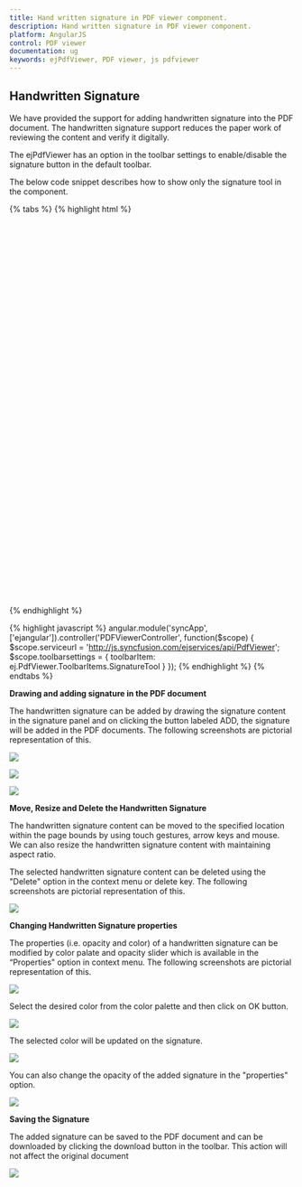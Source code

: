```yaml
---
title: Hand written signature in PDF viewer component.
description: Hand written signature in PDF viewer component.
platform: AngularJS
control: PDF viewer
documentation: ug
keywords: ejPdfViewer, PDF viewer, js pdfviewer
---
```


## Handwritten Signature

We have provided the support for adding handwritten signature into the PDF document. The handwritten signature support reduces the paper work of reviewing the content and verify it digitally. 

The ejPdfViewer has an option in the toolbar settings to enable/disable the signature button in the default toolbar. 

The below code snippet describes how to show only the signature tool in the component.

{% tabs %}
{% highlight html %}

<html ng-app="syncApp">
<head>
    <title>Handwritten Signature - PDF viewer</title>
    <!-- Add Scripts and CSS for rendering Essential JS components -->
    <link href="http://cdn.syncfusion.com/{{ site.releaseversion }}/js/web/flat-azure/ej.web.all.min.css" rel="stylesheet" />
    <script src="http://cdn.syncfusion.com/js/assets/external/jquery-3.0.0.min.js"></script>
    <script src="http://cdn.syncfusion.com/js/assets/external/angular.min.js"></script>
    <script src="http://cdn.syncfusion.com/{{ site.releaseversion }}/js/web/ej.web.all.min.js"></script>
    <script src="http://cdn.syncfusion.com/{{ site.releaseversion }}/js/common/ej.widget.angular.min.js"></script>
</head>
<body>
    <div ng-controller="PDFViewerController">
        <div id="pdfviewer" style="width: 100%;height:680px" ej-pdfviewer e-serviceurl="serviceurl" e-toolbarsettings="toolbarsettings" ></div>
    <div>
</body>
</html>
{% endhighlight %}

{% highlight javascript %}
angular.module('syncApp', ['ejangular']).controller('PDFViewerController', function($scope) {
    $scope.serviceurl = 'http://js.syncfusion.com/ejservices/api/PdfViewer';
    $scope.toolbarsettings = {
        toolbarItem: ej.PdfViewer.ToolbarItems.SignatureTool
    }
});
{% endhighlight %}
{% endtabs %}

**Drawing and adding signature in the PDF document**

The handwritten signature can be added by drawing the signature content in the signature panel and on clicking the button labeled ADD, the signature will be added in the PDF documents. The following screenshots are pictorial representation of this.

![](Signature_images/Signature_img1.png)

![](Signature_images/Signature_img2.png)

![](Signature_images/Signature_img3.png)

**Move, Resize and Delete the Handwritten Signature**

The handwritten signature content can be moved to the specified location within the page bounds by using touch gestures, arrow keys and mouse. We can also resize the handwritten signature content with maintaining aspect ratio. 

The selected handwritten signature content can be deleted using the "Delete" option in the context menu or delete key. The following screenshots are pictorial representation of this.

![](Signature_images/Signature_img4.png)            

**Changing Handwritten Signature properties**

The properties (i.e. opacity and color) of a handwritten signature can be modified by color palate and opacity slider which is available in the “Properties" option in context menu. The following screenshots are pictorial representation of this. 

![](Signature_images/Signature_img5.png)      

Select the desired color from the color palette and then click on OK button.

![](Signature_images/Signature_img6.png)  

The selected color will be updated on the signature.

![](Signature_images/Signature_img7.png)  

You can also change the opacity of the added signature in the "properties" option.

![](Signature_images/Signature_img8.png)  

**Saving the Signature**

The added signature can be saved to the PDF document and can be downloaded by clicking the download button in the toolbar. This action will not affect the original document

![](Signature_images/Signature_img9.png) 

